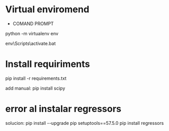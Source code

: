 # Virtual enviromend

+ COMAND PROMPT

python -m virtualenv env

env\Scripts\activate.bat

# Install requiriments

pip install -r requirements.txt 

add manual: pip install scipy

# error al instalar regressors
  solucion: pip install --upgrade pip setuptools==57.5.0
  pip install regressors
  
